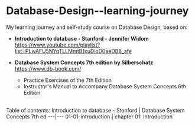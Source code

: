 # Database-Design--learning-journey
My learning journey and self-study course on Database Design, based on:

- **Introduction to database - Stanford - Jennifer Widom**\
  https://www.youtube.com/playlist?list=PLwAFU5NYqTLLMmtB1xuDioD0aeDB8_afe
- **Database System Concepts 7th edition by Silberschatz**\
  https://www.db-book.com/
  
  - Practice Exercises of the 7th Edition
  - Instructor's Manual to Accompany Database System Concepts 6th Edition

\
Table of contents:
Introduction to database - Stanford | Database System Concepts 7th ed
---|---
01-01-introduction | chapter 01: Introduction
